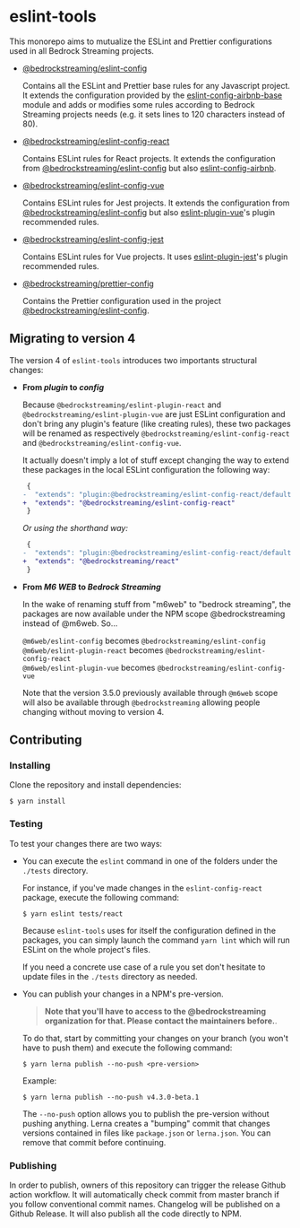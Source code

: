 # eslint-tools

This monorepo aims to mutualize the ESLint and Prettier configurations used in all Bedrock Streaming projects.

- [@bedrockstreaming/eslint-config]

  Contains all the ESLint and Prettier base rules for any Javascript project. It extends the configuration provided by the [eslint-config-airbnb-base] module and adds or modifies some rules according to Bedrock Streaming projects needs (e.g. it sets lines to 120 characters instead of 80).

- [@bedrockstreaming/eslint-config-react]

  Contains ESLint rules for React projects. It extends the configuration from [@bedrockstreaming/eslint-config] but also [eslint-config-airbnb].

- [@bedrockstreaming/eslint-config-vue]

  Contains ESLint rules for Jest projects. It extends the configuration from [@bedrockstreaming/eslint-config] but also [eslint-plugin-vue]'s plugin recommended rules.

- [@bedrockstreaming/eslint-config-jest]

  Contains ESLint rules for Vue projects. It uses [eslint-plugin-jest]'s plugin recommended rules.

- [@bedrockstreaming/prettier-config]

  Contains the Prettier configuration used in the project [@bedrockstreaming/eslint-config].

## Migrating to version 4

The version 4 of `eslint-tools` introduces two importants structural changes:

- **From _plugin_ to _config_**

  Because `@bedrockstreaming/eslint-plugin-react` and `@bedrockstreaming/eslint-plugin-vue` are just ESLint configuration and don't bring any plugin's feature (like creating rules), these two packages will be renamed as respectively `@bedrockstreaming/eslint-config-react` and `@bedrockstreaming/eslint-config-vue`.

  It actually doesn't imply a lot of stuff except changing the way to extend these packages in the local ESLint configuration the following way:

  ```diff
   {
  -  "extends": "plugin:@bedrockstreaming/eslint-config-react/default"
  +  "extends": "@bedrockstreaming/eslint-config-react"
   }
  ```

  _Or using the shorthand way:_

  ```diff
   {
  -  "extends": "plugin:@bedrockstreaming/eslint-config-react/default"
  +  "extends": "@bedrockstreaming/react"
   }
  ```

- **From _M6 WEB_ to _Bedrock Streaming_**

  In the wake of renaming stuff from "m6web" to "bedrock streaming", the packages are now available under the NPM scope @bedrockstreaming instead of @m6web. So...

  `@m6web/eslint-config` becomes `@bedrockstreaming/eslint-config`  
  `@m6web/eslint-plugin-react` becomes `@bedrockstreaming/eslint-config-react`  
  `@m6web/eslint-plugin-vue` becomes `@bedrockstreaming/eslint-config-vue`

  Note that the version 3.5.0 previously available through `@m6web` scope will also be available through `@bedrockstreaming` allowing people changing without moving to version 4.

## Contributing

### Installing

Clone the repository and install dependencies:

```
$ yarn install
```

### Testing

To test your changes there are two ways:

- You can execute the `eslint` command in one of the folders under the `./tests` directory.

  For instance, if you've made changes in the `eslint-config-react` package, execute the following command:

  ```
  $ yarn eslint tests/react
  ```

  Because `eslint-tools` uses for itself the configuration defined in the packages, you can simply launch the command `yarn lint` which will run ESLint on the whole project's files.

  If you need a concrete use case of a rule you set don't hesitate to update files in the `./tests` directory as needed.

- You can publish your changes in a NPM's pre-version.

  > **Note that you'll have to access to the @bedrockstreaming organization for that. Please contact the maintainers before.**.

  To do that, start by committing your changes on your branch (you won't have to push them) and execute the following command:

  ```
  $ yarn lerna publish --no-push <pre-version>
  ```

  Example:

  ```
  $ yarn lerna publish --no-push v4.3.0-beta.1
  ```

  The `--no-push` option allows you to publish the pre-version without pushing anything. Lerna creates a "bumping" commit that changes versions contained in files like `package.json` or `lerna.json`. You can remove that commit before continuing.

### Publishing

In order to publish, owners of this repository can trigger the release Github action workflow.
It will automatically check commit from master branch if you follow conventional commit names.
Changelog will be published on a Github Release.
It will also publish all the code directly to NPM.

[@bedrockstreaming/eslint-config]: packages/eslint-config/README.md
[@bedrockstreaming/eslint-config-react]: packages/eslint-config-react/README.md
[@bedrockstreaming/eslint-config-vue]: packages/eslint-config-vue/README.md
[@bedrockstreaming/prettier-config]: packages/prettier-config/README.md
[@bedrockstreaming/eslint-config-jest]: packages/eslint-config-jest/README.md
[eslint-config-airbnb-base]: https://www.npmjs.com/package/eslint-config-airbnb-base
[eslint-config-airbnb]: https://www.npmjs.com/package/eslint-config-airbnb
[eslint-plugin-vue]: https://www.npmjs.com/package/eslint-plugin-vue
[eslint-plugin-jest]: https://www.npmjs.com/package/eslint-plugin-jest
